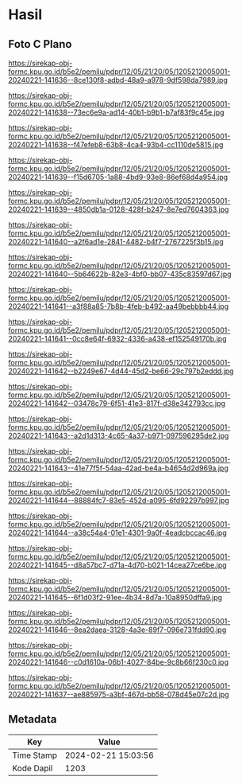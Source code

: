 # Hasil

## Foto C Plano

https://sirekap-obj-formc.kpu.go.id/b5e2/pemilu/pdpr/12/05/21/20/05/1205212005001-20240221-141636--8ce130f8-adbd-48a9-a978-9df598da7989.jpg

https://sirekap-obj-formc.kpu.go.id/b5e2/pemilu/pdpr/12/05/21/20/05/1205212005001-20240221-141638--73ec6e9a-ad14-40b1-b9b1-b7af83f9c45e.jpg

https://sirekap-obj-formc.kpu.go.id/b5e2/pemilu/pdpr/12/05/21/20/05/1205212005001-20240221-141638--f47efeb8-63b8-4ca4-93b4-cc1110de5815.jpg

https://sirekap-obj-formc.kpu.go.id/b5e2/pemilu/pdpr/12/05/21/20/05/1205212005001-20240221-141639--f15d6705-1a88-4bd9-93e8-86ef68d4a954.jpg

https://sirekap-obj-formc.kpu.go.id/b5e2/pemilu/pdpr/12/05/21/20/05/1205212005001-20240221-141639--4850db1a-0128-428f-b247-8e7ed7604363.jpg

https://sirekap-obj-formc.kpu.go.id/b5e2/pemilu/pdpr/12/05/21/20/05/1205212005001-20240221-141640--a2f6ad1e-2841-4482-b4f7-2767225f3b15.jpg

https://sirekap-obj-formc.kpu.go.id/b5e2/pemilu/pdpr/12/05/21/20/05/1205212005001-20240221-141640--5b64622b-82e3-4bf0-bb07-435c83597d67.jpg

https://sirekap-obj-formc.kpu.go.id/b5e2/pemilu/pdpr/12/05/21/20/05/1205212005001-20240221-141641--a3f88a85-7b8b-4feb-b492-aa49bebbbb44.jpg

https://sirekap-obj-formc.kpu.go.id/b5e2/pemilu/pdpr/12/05/21/20/05/1205212005001-20240221-141641--0cc8e64f-6932-4336-a438-ef152549170b.jpg

https://sirekap-obj-formc.kpu.go.id/b5e2/pemilu/pdpr/12/05/21/20/05/1205212005001-20240221-141642--b2249e67-4d44-45d2-be66-29c797b2eddd.jpg

https://sirekap-obj-formc.kpu.go.id/b5e2/pemilu/pdpr/12/05/21/20/05/1205212005001-20240221-141642--03478c79-6f51-41e3-817f-d38e342793cc.jpg

https://sirekap-obj-formc.kpu.go.id/b5e2/pemilu/pdpr/12/05/21/20/05/1205212005001-20240221-141643--a2d1d313-4c65-4a37-b971-097596295de2.jpg

https://sirekap-obj-formc.kpu.go.id/b5e2/pemilu/pdpr/12/05/21/20/05/1205212005001-20240221-141643--41e77f5f-54aa-42ad-be4a-b4654d2d969a.jpg

https://sirekap-obj-formc.kpu.go.id/b5e2/pemilu/pdpr/12/05/21/20/05/1205212005001-20240221-141644--88884fc7-83e5-452d-a095-6fd92297b997.jpg

https://sirekap-obj-formc.kpu.go.id/b5e2/pemilu/pdpr/12/05/21/20/05/1205212005001-20240221-141644--a38c54a4-01e1-4301-9a0f-4eadcbccac46.jpg

https://sirekap-obj-formc.kpu.go.id/b5e2/pemilu/pdpr/12/05/21/20/05/1205212005001-20240221-141645--d8a57bc7-d71a-4d70-b021-14cea27ce6be.jpg

https://sirekap-obj-formc.kpu.go.id/b5e2/pemilu/pdpr/12/05/21/20/05/1205212005001-20240221-141645--6f1d03f2-91ee-4b34-8d7a-10a8950dffa9.jpg

https://sirekap-obj-formc.kpu.go.id/b5e2/pemilu/pdpr/12/05/21/20/05/1205212005001-20240221-141646--8ea2daea-3128-4a3e-89f7-096e731fdd90.jpg

https://sirekap-obj-formc.kpu.go.id/b5e2/pemilu/pdpr/12/05/21/20/05/1205212005001-20240221-141646--c0d1610a-06b1-4027-84be-9c8b66f230c0.jpg

https://sirekap-obj-formc.kpu.go.id/b5e2/pemilu/pdpr/12/05/21/20/05/1205212005001-20240221-141637--ae885975-a3bf-467d-bb58-078d45e07c2d.jpg


## Metadata

| Key        | Value               |
| ---------- | ------------------- |
| Time Stamp | 2024-02-21 15:03:56 |
| Kode Dapil | 1203                |



